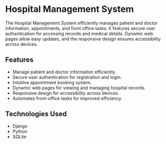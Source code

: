 
# Hospital Management System

The Hospital Management System efficiently manages patient and doctor information, appointments, and front office tasks. It features secure user authentication for accessing records and medical details. Dynamic web pages allow easy updates, and the responsive design ensures accessibility across devices.

## Features
- Manage patient and doctor information efficiently.
- Secure user authentication for registration and login.
- Intuitive appointment booking system.
- Dynamic web pages for viewing and managing hospital records.
- Responsive design for accessibility across devices.
- Automates front-office tasks for improved efficiency.

## Technologies Used
- Django
- Python
- SQLite
